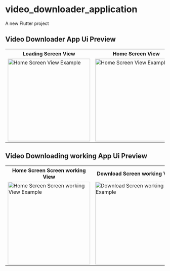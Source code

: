 # video_downloader_application

A new Flutter project

## Video Downloader App Ui Preview


<table>
  
  
<tr>                    
   <th> Loading Screen View</th>
   <th> Home Screen View</th>
   <th> Download Screen View</th>
</tr>  
  
  
  
<tr>

<td>
  <img src="https://user-images.githubusercontent.com/103892160/234006778-fec135dc-031f-4137-9663-366db32ea82a.png" alt="Home Screen View Example" width="260"/>
</td>

<td>
  <img src="https://user-images.githubusercontent.com/103892160/234008491-70d8cbfa-ed6f-4f2f-8ddb-09783b3732c3.png" alt="Home Screen View Example" width="260"/>
</td>


<td>
 <img src="https://user-images.githubusercontent.com/103892160/234005257-90ab780b-199d-4b6e-85a8-db09f758db04.png" alt="Download Screen View Example" width="260"/>
</td>
 
  
</tr>

</table>



## Video Downloading working App Ui Preview
<table>
  
  
<tr>                    
   <th> Home Screen Screen working View</th>
   <th> Download Screen working View</th>
   <th> Downloading Complete working View</th>
</tr>  
  
  
  
<tr>
  
<td>
 <img src="https://github.com/mdsomad/Video_Downloader_App/assets/103892160/60ba8482-9266-4a21-a4be-7ba19d16d3a4" alt="Home Screen Screen working View Example" width="260"/>
</td>
  
 <td>
 <img src="https://github.com/mdsomad/Video_Downloader_App/assets/103892160/577ffbba-2b84-4ca2-bfac-72fd3b707156" alt="Download Screen working View Example" width="260"/>
</td>
  
<td>
 <img src="https://github.com/mdsomad/Video_Downloader_App/assets/103892160/848d45e2-b64b-47d2-a579-f5314383d0a1" alt=" Downloading Complete View Example" width="260"/>
</td>
  
</tr>


</table>









